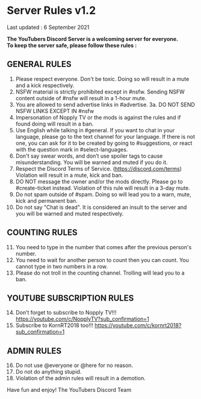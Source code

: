 <head>
  <title>YouTubers Discord Server Rules</title>
  <meta name="description" content="Created by KornRT2018">
</head>

# Server Rules v1.2

Last updated : 6 September 2021

**The YouTubers Discord Server is a welcoming server for everyone. <br> To keep the server safe, please follow these rules :**

## GENERAL RULES

1. Please respect everyone. Don't be toxic. Doing so will result in a mute and a kick respectively.
2. NSFW material is strictly prohibited except in #nsfw. Sending NSFW content outside of #nsfw will result in a 1-hour mute.
3. You are allowed to send advertise links in #advertise.
    3a. DO NOT SEND NSFW LINKS EXCEPT IN #nsfw
4. Impersonation of Nopply TV or the mods is against the rules and if found doing will result in a ban.
5. Use English while talking in #general.
If you want to chat in your language, please go to the text channel for your language.
If there is not one, you can ask for it to be created by going to #suggestions, or react with the question mark in #select-languages.
6. Don't say swear words, and don’t use spoiler tags to cause misunderstanding. You will be warned and muted if you do it.
7. Respect the Discord Terms of Service. (https://discord.com/terms) Violation will result in a mute, kick and ban.
8. DO NOT message the owner and/or the mods directly.
Please go to #create-ticket instead. Violation of this rule will result in a 3-day mute.
9. Do not spam outside of #spam. Doing so will lead you to a warn, mute, kick and permanent ban.
10. Do not say "Chat is dead". It is considered an insult to the server and you will be warned and muted respectively.

## COUNTING RULES

11. You need to type in the number that comes after the previous person's number.
12. You need to wait for another person to count then you can count. You cannot type in two numbers in a row.
13. Please do not troll in the counting channel. Trolling will lead you to a ban. 

## YOUTUBE SUBSCRIPTION RULES
14. Don’t forget to subscribe to Nopply TV!!! https://youtube.com/c/NopplyTV?sub_confirmation=1
15. Subscribe to KornRT2018 too!!!
https://youtube.com/c/kornrt2018?sub_confirmation=1


## ADMIN RULES
16. Do not use @everyone or @here for no reason.
17. Do not do anything stupid.
18. Violation of the admin rules will result in a demotion.

Have fun and enjoy!
The YouTubers Discord Team
